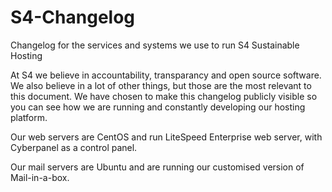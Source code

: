 # S4-Changelog

Changelog for the services and systems we use to run S4 Sustainable Hosting

At S4 we believe in accountability, transparancy and open source software. We also believe in a lot of other things, but those are the most relevant to this document. We have chosen to make this changelog publicly visible so you can see how we are running and constantly developing our hosting platform. 

Our web servers are CentOS and run LiteSpeed Enterprise web server, with Cyberpanel as a control panel. 

Our mail servers are Ubuntu and are running our customised version of Mail-in-a-box. 

